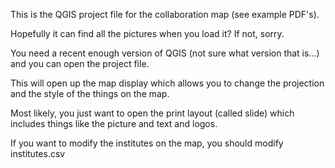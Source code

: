 This is the QGIS project file for the collaboration map (see example PDF's).

Hopefully it can find all the pictures when you load it? If not, sorry.

You need a recent enough version of QGIS (not sure what version that is...) and you can open the project file.

This will open up the map display which allows you to change the projection and the style of the things on the map.

Most likely, you just want to open the print layout (called slide) which includes things like the picture and text and logos.

If you want to modify the institutes on the map, you should modify institutes.csv


